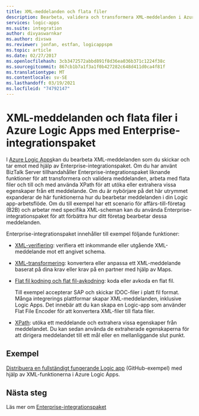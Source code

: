 ```yaml
---
title: XML-meddelanden och flata filer
description: Bearbeta, validera och transformera XML-meddelanden i Azure Logic Apps med Enterprise-integrationspaket
services: logic-apps
ms.suite: integration
author: divyaswarnkar
ms.author: divswa
ms.reviewer: jonfan, estfan, logicappspm
ms.topic: article
ms.date: 02/27/2017
ms.openlocfilehash: 3cb3472572abbd891f8d36ea036b371c1224f38c
ms.sourcegitcommit: 867cb1b7a1f3a1f0b427282c648d411d0ca4f81f
ms.translationtype: MT
ms.contentlocale: sv-SE
ms.lasthandoff: 03/19/2021
ms.locfileid: "74792147"
---
```

# <a name="xml-messages-and-flat-files-in-azure-logic-apps-with-enterprise-integration-pack"></a>XML-meddelanden och flata filer i Azure Logic Apps med Enterprise-integrationspaket

I [Azure Logic Apps](logic-apps-overview.md)kan du bearbeta XML-meddelanden som du skickar och tar emot med hjälp av Enterprise-integrationspaket. Om du har använt BizTalk Server tillhandahåller Enterprise-integrationspaket liknande funktioner för att transformera och validera meddelanden, arbeta med flata filer och till och med använda XPath för att utöka eller extrahera vissa egenskaper från ett meddelande. Om du är nybörjare på det här utrymmet expanderar de här funktionerna hur du bearbetar meddelanden i din Logic app-arbetsflöde. Om du till exempel har ett scenario för affärs-till-företag (B2B) och arbetar med specifika XML-scheman kan du använda Enterprise-integrationspaket för att förbättra hur ditt företag bearbetar dessa meddelanden.

Enterprise-integrationspaket innehåller till exempel följande funktioner:

* [XML-verifiering](logic-apps-enterprise-integration-xml-validation.md): verifiera ett inkommande eller utgående XML-meddelande mot ett angivet schema.

* [XML-transformering](logic-apps-enterprise-integration-transform.md): konvertera eller anpassa ett XML-meddelande baserat på dina krav eller krav på en partner med hjälp av Maps.

* [Flat fil kodning och flat fil-avkodning](logic-apps-enterprise-integration-flatfile.md): koda eller avkoda en flat fil.

  Till exempel accepterar SAP och skickar IDOC-filer i platt fil format. Många integrerings plattformar skapar XML-meddelanden, inklusive Logic Apps. Det innebär att du kan skapa en Logic-app som använder Flat File Encoder för att konvertera XML-filer till flata filer.

* [XPath](workflow-definition-language-functions-reference.md#xpath): utöka ett meddelande och extrahera vissa egenskaper från meddelandet. Du kan sedan använda de extraherade egenskaperna för att dirigera meddelandet till ett mål eller en mellanliggande slut punkt.

## <a name="sample"></a>Exempel

[Distribuera en fullständigt fungerande Logic app](https://github.com/Azure/azure-quickstart-templates/tree/master/201-logic-app-veter-pipeline) (GitHub-exempel) med hjälp av XML-funktionerna i Azure Logic Apps.

## <a name="next-steps"></a>Nästa steg

Läs mer om [Enterprise-integrationspaket](logic-apps-enterprise-integration-overview.md)
